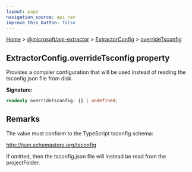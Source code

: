 ```yaml
---
layout: page
navigation_source: api_nav
improve_this_button: false
---
```



[Home](./index.md) &gt; [@microsoft/api-extractor](./api-extractor.md) &gt; [ExtractorConfig](./api-extractor.extractorconfig.md) &gt; [overrideTsconfig](./api-extractor.extractorconfig.overridetsconfig.md)

## ExtractorConfig.overrideTsconfig property

Provides a compiler configuration that will be used instead of reading the tsconfig.json file from disk.

<b>Signature:</b>

```typescript
readonly overrideTsconfig: {} | undefined;
```

## Remarks

The value must conform to the TypeScript tsconfig schema:

http://json.schemastore.org/tsconfig

If omitted, then the tsconfig.json file will instead be read from the projectFolder.
